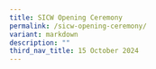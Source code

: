 ```yaml
---
title: SICW Opening Ceremony
permalink: /sicw-opening-ceremony/
variant: markdown
description: ""
third_nav_title: 15 October 2024
---
```


